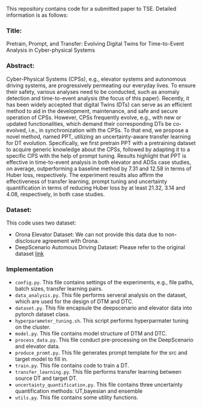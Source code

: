 This repository contains code for a submitted paper to TSE. Detailed information is as follows:
### Title:
Pretrain, Prompt, and Transfer: Evolving Digital Twins for Time-to-Event Analysis in Cyber-physical Systems
### Abstract: 
Cyber-Physical Systems (CPSs), e.g., elevator systems and autonomous driving systems, are progressively permeating our everyday lives. To ensure their safety, various analyses need to be conducted, such as anomaly detection and time-to-event analysis (the focus of this paper). Recently, it has been widely accepted that digital Twins (DTs) can serve as an efficient method to aid in the development, maintenance, and safe and secure operation of CPSs. However, CPSs frequently evolve, e.g., with new or updated functionalities, which demand their corresponding DTs be co-evolved, i.e., in synchronization with the CPSs. To that end, we propose a novel method, named PPT, utilizing an uncertainty-aware transfer learning for DT evolution. Specifically, we first pretrain PPT with a pretraining dataset to acquire generic knowledge about the CPSs, followed by adapting it to a specific CPS with the help of prompt tuning. Results highlight that PPT is effective in time-to-event analysis in both elevator and ADSs case studies, on average, outperforming a baseline method by 7.31 and 12.58 in terms of Huber loss, respectively. The experiment results also affirm the effectiveness of transfer learning, prompt tuning and uncertainty quantification in terms of reducing Huber loss by at least 21.32, 3.14 and 4.08, respectively, in both case studies.
### Dataset:
This code uses two dataset:
- Orona Elevator Dataset: We can not provide this data due to non-disclosure agreement with Orona.
- DeepScenario Automous Driving Dataset: Please refer to the original dataset [link](https://github.com/Simula-COMPLEX/DeepScenario/tree/main/deepscenario-dataset)
### Implementation
- ```config.py```. This file contains settings of the experiments, e.g., file paths, batch sizes, transfer learning pairs.
- ```data_analysis.py```. This file performs serveral analysis on the dataset, which are used for the design of DTM and DTC.
- ```dataset.py```. This file encapsule the deepscenario and elevator data into pytorch dataset class.
- ```hyperparameter_tuning.sh```. This script performs hyperparmater tuning on the cluster.
- ```model.py```. This file contains model structure of DTM and DTC.
- ```process_data.py```. This file conduct pre-processing on the DeepScenario and elevator data.
- ```produce_promt.py```. This file generates prompt template for the src and target model to fill in.
- ```train.py```. This file contains code to train a DT.
- ```transfer_learning.py```. This file performs transfer learning between source DT and target DT.
- ```uncertainty_quantification.py```. This file contains three uncertainty quantification methods: UT,bayesian and ensemble
- ```utils.py```. This file contains some utility functions.
